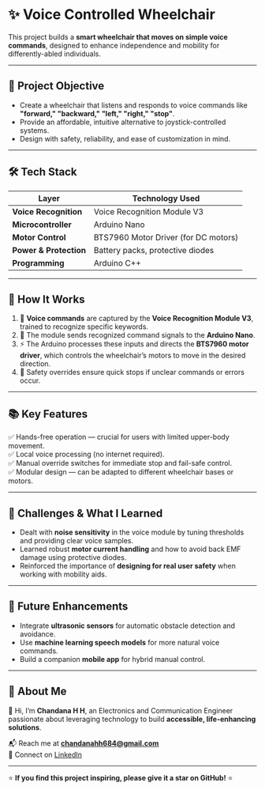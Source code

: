 # ✨ Voice Controlled Wheelchair

This project builds a **smart wheelchair that moves on simple voice commands**, designed to enhance independence and mobility for differently-abled individuals.

---

## 🎯 Project Objective
- Create a wheelchair that listens and responds to voice commands like **"forward," "backward," "left," "right," "stop"**.
- Provide an affordable, intuitive alternative to joystick-controlled systems.
- Design with safety, reliability, and ease of customization in mind.

---

## 🛠️ Tech Stack
| Layer                  | Technology Used                    |
|-------------------------|-----------------------------------|
| **Voice Recognition**   | Voice Recognition Module V3       |
| **Microcontroller**     | Arduino Nano                     |
| **Motor Control**       | BTS7960 Motor Driver (for DC motors) |
| **Power & Protection**  | Battery packs, protective diodes |
| **Programming**         | Arduino C++                      |

---

## 🚀 How It Works
1. 🎤 **Voice commands** are captured by the **Voice Recognition Module V3**, trained to recognize specific keywords.
2. 🧠 The module sends recognized command signals to the **Arduino Nano**.
3. ⚡ The Arduino processes these inputs and directs the **BTS7960 motor driver**, which controls the wheelchair’s motors to move in the desired direction.
4. 🛑 Safety overrides ensure quick stops if unclear commands or errors occur.

---

## 📚 Key Features
✅ Hands-free operation — crucial for users with limited upper-body movement.  
✅ Local voice processing (no internet required).  
✅ Manual override switches for immediate stop and fail-safe control.  
✅ Modular design — can be adapted to different wheelchair bases or motors.

---

## 🚀 Challenges & What I Learned
- Dealt with **noise sensitivity** in the voice module by tuning thresholds and providing clear voice samples.
- Learned robust **motor current handling** and how to avoid back EMF damage using protective diodes.
- Reinforced the importance of **designing for real user safety** when working with mobility aids.

---

## 🌱 Future Enhancements
- Integrate **ultrasonic sensors** for automatic obstacle detection and avoidance.
- Use **machine learning speech models** for more natural voice commands.
- Build a companion **mobile app** for hybrid manual control.

---

## 🙋 About Me
👋 Hi, I’m **Chandana H H**, an Electronics and Communication Engineer passionate about leveraging technology to build **accessible, life-enhancing solutions**.

📬 Reach me at **[chandanahh684@gmail.com](mailto:chandanahh684@gmail.com)**  
🔗 Connect on [LinkedIn](https://www.linkedin.com/in/chandana-h-h-145909229/)

---

⭐ **If you find this project inspiring, please give it a star on GitHub!** ⭐
